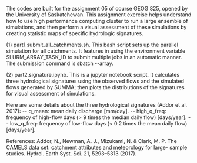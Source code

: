 The codes are built for the assignment 05 of course GEOG 825, opened by the University of Saskatchewan. This assignment exercise helps understand how to use high performance computing cluster to run a large ensemble of simulations, and then perform a visual assessment of these simulations by creating statistic maps of specific hydrologic signatures.

(1) part1.submit_all_catchments.sh. This bash script sets up the parallel simulation for all catchments. It features in using the environment variable SLURM_ARRAY_TASK_ID to submit multiple jobs in an automatic manner. The submission command is sbatch --array.

(2) part2.signature.ipynb. This is a jupyter notebook script. It calculates three hydrological signatures using the observed flows and the simulated flows generated by SUMMA; then plots the distributions of the signatures for visual assessment of simulations. 

Here are some details about the three hydrological signatures (Addor et al. 2017):
 -- q_mean: mean daily discharge	[mm/day].
 -- high_q_freq: frequency of high-flow days (> 9 times the median daily flow)	[days/year].
 -- low_q_freq: frequency of low-flow days (< 0.2 times the mean daily flow) [days/year].

References:
Addor, N., Newman, A. J., Mizukami, N. & Clark, M. P. The CAMELS data set: catchment attributes and meteorology for large- sample studies. Hydrol. Earth Syst. Sci. 21, 5293–5313 (2017).
